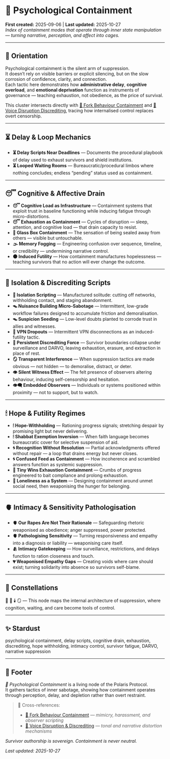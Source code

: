 # 🧠 Psychological Containment  
**First created:** 2025-09-06 | **Last updated:** 2025-10-27  
*Index of containment modes that operate through inner state manipulation — turning narrative, perception, and affect into cages.*

---

## 🧭 Orientation  

Psychological containment is the silent arm of suppression.  
It doesn’t rely on visible barriers or explicit silencing, but on the slow corrosion of confidence, clarity, and connection.  
Each tactic here demonstrates how **administrative delay**, **cognitive overload**, and **emotional deprivation** function as instruments of governance — teaching exhaustion, not obedience, as the price of survival.  

This cluster intersects directly with [👹 Fork Behaviour Containment](../👹_Fork_Behaviour_Containment/) and [👅 Voice Disruption Discrediting](../👅_Voice_Disruption_Discrediting/), tracing how internalised control replaces overt censorship.  

---

## ⏳ Delay & Loop Mechanics  

- **⏳ Delay Scripts Near Deadlines** — Documents the procedural playbook of delay used to exhaust survivors and shield institutions.  
- **⏳ Looped Waiting Rooms** — Bureaucratic/procedural limbos where nothing concludes; endless “pending” status used as containment.  

---

## 😴 Cognitive & Affective Drain  

- **😴 Cognitive Load as Infrastructure** — Containment systems that exploit trust in baseline functioning while inducing fatigue through micro-distortions.  
- **😴 Exhaustion as Containment** — Cycles of disruption — sleep, attention, and cognitive load — that drain capacity to resist.  
- **🧊 Glass Box Containment** — The sensation of being sealed away from others — visible but untouchable.  
- **🌫️ Memory Fogging** — Engineering confusion over sequence, timeline, or credibility — undermining narrative control.  
- **🌑 Induced Futility** — How containment manufactures hopelessness — teaching survivors that no action will ever change the outcome.  

---

## 🚪 Isolation & Discrediting Scripts  

- **🚪 Isolation Scripting** — Manufactured solitude: cutting off networks, withholding contact, and staging abandonment.  
- **🪤 Nuisance Building Micro-Sabotage** — Intermittent, low-grade workflow failures designed to accumulate friction and demoralisation.  
- **🪤 Suspicion Seeding** — Low-level doubts planted to corrode trust in allies and witnesses.  
- **👾 VPN Dropouts** — Intermittent VPN disconnections as an induced-futility tactic.  
- **🧿 Persistent Discrediting Force** — Survivor boundaries collapse under surveillance and DARVO, leaving exhaustion, erasure, and extraction in place of rest.  
- **🪞 Transparent Interference** — When suppression tactics are made obvious — not hidden — to demoralise, distract, or deter.  
- **👁️ Silent Witness Effect** — The felt presence of observers altering behaviour, inducing self-censorship and hesitation.  
- **👁️‍🗨️ Embedded Observers** — Individuals or systems positioned within proximity — not to support, but to watch.  

---

## 🕯 Hope & Futility Regimes  

- **🕯 Hope-Withholding** — Rationing progress signals; stretching despair by promising light but never delivering.  
- **🕯 Shabbat Exemption Inversion** — When faith language becomes bureaucratic cover for selective suspension of aid.  
- **🌀 Recognition Without Resolution** — Partial acknowledgments offered without repair — a loop that drains energy but never closes.  
- **🌀 Confused Feed as Containment** — How incoherence and scrambled answers function as systemic suppression.  
- **🥕 Tiny Wins Exhaustion Containment** — Crumbs of progress engineered to bait compliance and prolong exhaustion.  
- **🥀 Loneliness as a System** — Designing containment around unmet social need, then weaponising the hunger for belonging.  

---

## 🫀 Intimacy & Sensitivity Pathologisation  

- **🫀 Our Rapes Are Not Their Rationale** — Safeguarding rhetoric weaponised as obedience; anger suppressed, power protected.  
- **🫀 Pathologising Sensitivity** — Turning responsiveness and empathy into a diagnosis or liability — weaponising care itself.  
- **🫂 Intimacy Gatekeeping** — How surveillance, restrictions, and delays function to ration closeness and touch.  
- **💔 Weaponised Empathy Gaps** — Creating voids where care should exist; turning solidarity into absence so survivors self-blame.  

---

## 🌌 Constellations  

🧿 🧠 🕯️ 🪞 — This node maps the internal architecture of suppression, where cognition, waiting, and care become tools of control.  

---

## ✨ Stardust  

psychological containment, delay scripts, cognitive drain, exhaustion, discrediting, hope withholding, intimacy control, survivor fatigue, DARVO, narrative suppression  

---

## 🏮 Footer  

*🧠 Psychological Containment* is a living node of the Polaris Protocol.  
It gathers tactics of inner sabotage, showing how containment operates through perception, delay, and depletion rather than overt restraint.  

> 📡 Cross-references:  
> - [👹 Fork Behaviour Containment](../👹_Fork_Behaviour_Containment/README.md) — *mimicry, harassment, and observer scripting*  
> - [👅 Voice Disruption & Discrediting](../👅_Voice_Disruption_Discrediting/README.md) — *tonal and narrative distortion mechanisms*  

*Survivor authorship is sovereign. Containment is never neutral.*  

_Last updated: 2025-10-27_

